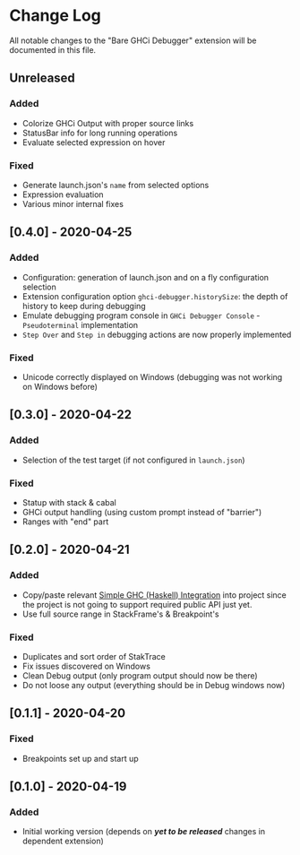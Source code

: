# Change Log
All notable changes to the "Bare GHCi Debugger" extension will be documented in this file.

## Unreleased
### Added
* ‌Colorize GHCi Output with proper source links
* StatusBar info for long running operations
* Evaluate selected expression on hover
### Fixed
* Generate launch.json's `name` from selected options
* Expression evaluation
* Various minor internal fixes

## [0.4.0] - 2020-04-25
### Added
* Configuration: generation of launch.json and on a fly configuration selection
* Extension configuration option `ghci-debugger.historySize`: the depth of history to keep during debugging
* Emulate debugging program console in `GHCi Debugger Console` - `Pseudoterminal` implementation
* `Step Over` and `Step in` debugging actions are now properly implemented
### Fixed
* Unicode correctly displayed on Windows (debugging was not working on Windows before)

## [0.3.0] - 2020-04-22
### Added
* Selection of the test target (if not configured in `launch.json`)
### Fixed
* Statup with stack & cabal
* GHCi output handling (using custom prompt instead of "barrier")
* Ranges with "end" part

## [0.2.0] - 2020-04-21
### Added
* Copy/paste relevant [Simple GHC (Haskell) Integration](https://github.com/dramforever/vscode-ghc-simple) into project since the project is not going to support required public API just yet.
* Use full source range in StackFrame's & Breakpoint's
### Fixed
* Duplicates and sort order of StakTrace
* Fix issues discovered on Windows
* Clean Debug output (only program output should now be there)
* Do not loose any output (everything should be in Debug windows now)

## [0.1.1] - 2020-04-20
### Fixed
* Breakpoints set up and start up

## [0.1.0] - 2020-04-19
### Added
* Initial working version (depends on ***yet to be released*** changes in dependent extension)
